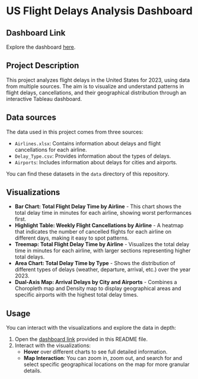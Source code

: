 # US Flight Delays Analysis Dashboard

## Dashboard Link

Explore the dashboard [here](https://andrea-cas.github.io/tableau-dashboards/).

## Project Description

This project analyzes flight delays in the United States for 2023, using data from multiple sources. The aim is to visualize and understand patterns in flight delays, cancellations, and their geographical distribution through an interactive Tableau dashboard.

## Data sources

The data used in this project comes from three sources:

- `Airlines.xlsx`: Contains information about delays and flight cancellations for each airline.
- `Delay_Type.csv`: Provides information about the types of delays.
- `Airports`: Includes information about delays for cities and airports.

You can find these datasets in the `data` directory of this repository.

## Visualizations

- **Bar Chart: Total Flight Delay Time by Airline** - This chart shows the total delay time in minutes for each airline, showing worst performances first.
- **Highlight Table: Weekly Flight Cancellations by Airline** - A heatmap that indicates the number of cancelled flights for each airline on different days, making it easy to spot patterns.
- **Treemap: Total Flight Delay Time by Airline** - Visualizes the total delay time in minutes for each airline, with larger sections representing higher total delays.
- **Area Chart: Total Delay Time by Type** - Shows the distribution of different types of delays (weather, departure, arrival, etc.) over the year 2023.
- **Dual-Axis Map: Arrival Delays by City and Airports** - Combines a Choropleth map and Density map to display geographical areas and specific airports with the highest total delay times.

## Usage

You can interact with the visualizations and explore the data in depth:

1. Open the [dashboard link](https://andrea-cas.github.io/tableau-dashboards/) provided in this README file.
2. Interact with the visualizations:
   - **Hover** over different charts to see full detailed information.
   - **Map Interaction**: You can zoom in, zoom out, and search for and select specific geographical locations on the map for more granular details.
